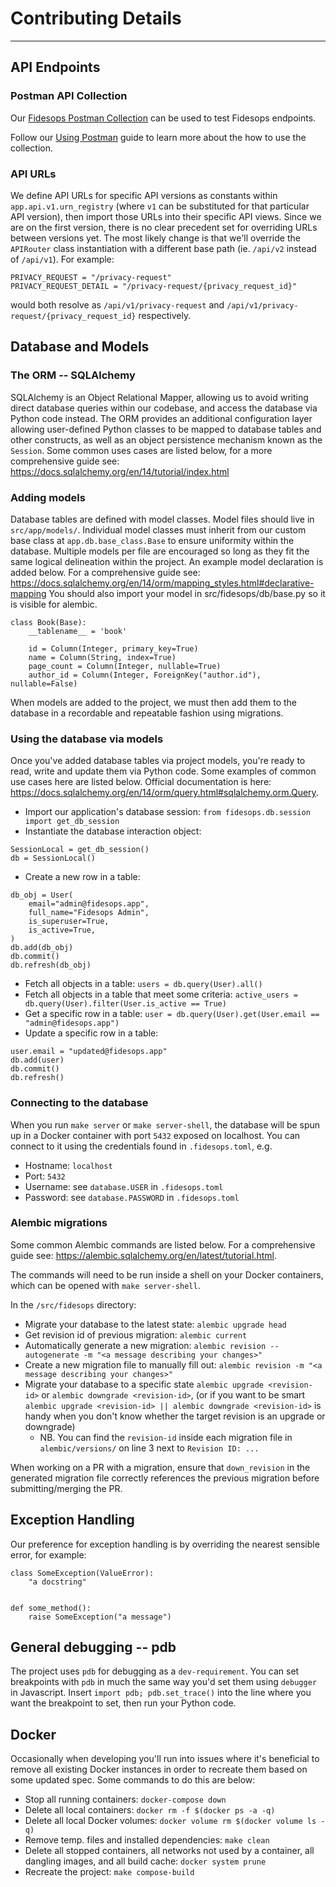 # Contributing Details

---

## API Endpoints

### Postman API Collection
Our [Fidesops Postman Collection](../postman/Fidesops.postman_collection.json) can be used to test Fidesops endpoints.

Follow our [Using Postman](../postman/using_postman.md) guide to learn more about the how to use the collection.

### API URLs

We define API URLs for specific API versions as constants within `app.api.v1.urn_registry` (where `v1` can be substituted for that particular API version), then import those URLs into their specific API views. Since we are on the first version, there is no clear precedent set for overriding URLs between versions yet. The most likely change is that we'll override the `APIRouter` class instantiation with a different base path (ie. `/api/v2` instead of `/api/v1`). For example:

```
PRIVACY_REQUEST = "/privacy-request"
PRIVACY_REQUEST_DETAIL = "/privacy-request/{privacy_request_id}"
```

would both resolve as `/api/v1/privacy-request` and `/api/v1/privacy-request/{privacy_request_id}` respectively.


## Database and Models

### The ORM -- SQLAlchemy

SQLAlchemy is an Object Relational Mapper, allowing us to avoid writing direct database queries within our codebase, and access the database via Python code instead. The ORM provides an additional configuration layer allowing user-defined Python classes to be mapped to database tables and other constructs, as well as an object persistence mechanism known as the `Session`. Some common uses cases are listed below, for a more comprehensive guide see: https://docs.sqlalchemy.org/en/14/tutorial/index.html


### Adding models

Database tables are defined with model classes. Model files should live in `src/app/models/`. Individual model classes must inherit from our custom base class at `app.db.base_class.Base` to ensure uniformity within the database. Multiple models per file are encouraged so long as they fit the same logical delineation within the project. An example model declaration is added below. For a comprehensive guide see: https://docs.sqlalchemy.org/en/14/orm/mapping_styles.html#declarative-mapping
You should also import your model in src/fidesops/db/base.py so it is visible for alembic.
```
class Book(Base):
    __tablename__ = 'book'

    id = Column(Integer, primary_key=True)
    name = Column(String, index=True)
    page_count = Column(Integer, nullable=True)
    author_id = Column(Integer, ForeignKey("author.id"), nullable=False)
```
When models are added to the project, we must then add them to the database in a recordable and repeatable fashion using migrations.


### Using the database via models

Once you've added database tables via project models, you're ready to read, write and update them via Python code. Some examples of common use cases here are listed below. Official documentation is here: https://docs.sqlalchemy.org/en/14/orm/query.html#sqlalchemy.orm.Query.

- Import our application's database session: `from fidesops.db.session import get_db_session`
- Instantiate the database interaction object:
```
SessionLocal = get_db_session()
db = SessionLocal()
```
- Create a new row in a table:
```
db_obj = User(
    email="admin@fidesops.app",
    full_name="Fidesops Admin",
    is_superuser=True,
    is_active=True,
)
db.add(db_obj)
db.commit()
db.refresh(db_obj)
```
- Fetch all objects in a table: `users = db.query(User).all()`
- Fetch all objects in a table that meet some criteria: `active_users = db.query(User).filter(User.is_active == True)`
- Get a specific row in a table: `user = db.query(User).get(User.email == "admin@fidesops.app")`
- Update a specific row in a table:
```
user.email = "updated@fidesops.app"
db.add(user)
db.commit()
db.refresh()
```

### Connecting to the database
When you run `make server` or `make server-shell`, the database will be spun up in a Docker container with port `5432` exposed on localhost. You can connect to it using the credentials found in `.fidesops.toml`, e.g.

- Hostname: `localhost`
- Port: `5432`
- Username: see `database.USER` in `.fidesops.toml`
- Password: see `database.PASSWORD` in `.fidesops.toml`


### Alembic migrations

Some common Alembic commands are listed below. For a comprehensive guide see: https://alembic.sqlalchemy.org/en/latest/tutorial.html. 

The commands will need to be run inside a shell on your Docker containers, which can be opened with `make server-shell`.

In the `/src/fidesops` directory:

- Migrate your database to the latest state: `alembic upgrade head`
- Get revision id of previous migration: `alembic current`
- Automatically generate a new migration: `alembic revision --autogenerate -m "<a message describing your changes>"`
- Create a new migration file to manually fill out: `alembic revision -m "<a message describing your changes>"`
- Migrate your database to a specific state `alembic upgrade <revision-id>` or `alembic downgrade <revision-id>`, (or if you want to be smart `alembic upgrade <revision-id> || alembic downgrade <revision-id>` is handy when you don't know whether the target revision is an upgrade or downgrade)
    - NB. You can find the `revision-id` inside each migration file in `alembic/versions/` on line 3 next to `Revision ID: ...`

When working on a PR with a migration, ensure that `down_revision` in the generated migration file correctly references the previous migration before submitting/merging the PR.

## Exception Handling

Our preference for exception handling is by overriding the nearest sensible error, for example:

```
class SomeException(ValueError):
    "a docstring"


def some_method():
    raise SomeException("a message")
```


## General debugging -- pdb

The project uses `pdb` for debugging as a `dev-requirement`. You can set breakpoints with `pdb` in much the same way you'd set them using `debugger` in Javascript. Insert `import pdb; pdb.set_trace()` into the line where you want the breakpoint to set, then run your Python code.


## Docker

Occasionally when developing you'll run into issues where it's beneficial to remove all existing Docker instances in order to recreate them based on some updated spec. Some commands to do this are below:

- Stop all running containers: `docker-compose down`
- Delete all local containers: `docker rm -f $(docker ps -a -q)`
- Delete all local Docker volumes: `docker volume rm $(docker volume ls -q)`
- Remove temp. files and installed dependencies: `make clean`
- Delete all stopped containers, all networks not used by a container, all dangling images, and all build cache: `docker system prune`
- Recreate the project: `make compose-build`